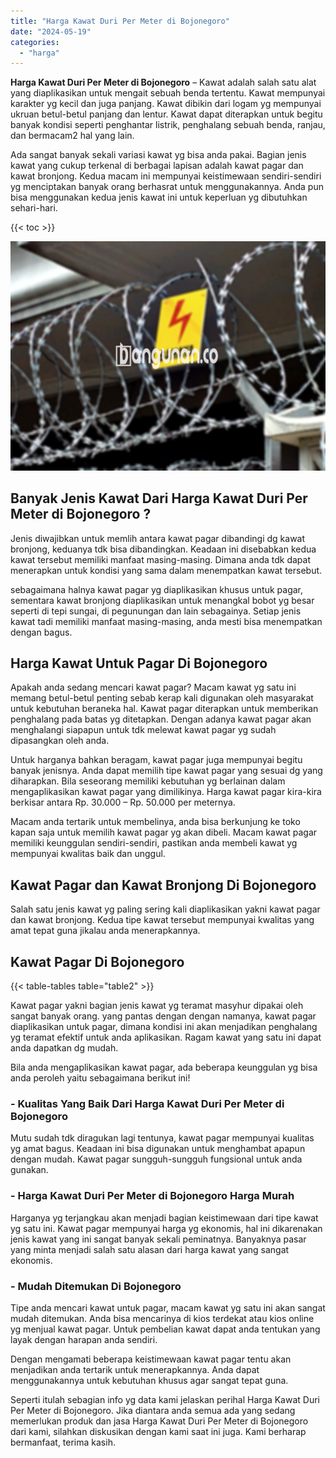 ```yaml
---
title: "Harga Kawat Duri Per Meter di Bojonegoro"
date: "2024-05-19"
categories: 
  - "harga"
---
```


**Harga Kawat Duri Per Meter di Bojonegoro** – Kawat adalah salah satu alat yang diaplikasikan untuk mengait sebuah benda tertentu. Kawat mempunyai karakter yg kecil dan juga panjang. Kawat dibikin dari logam yg mempunyai ukruan betul-betul panjang dan lentur. Kawat dapat diterapkan untuk begitu banyak kondisi seperti penghantar listrik, penghalang sebuah benda, ranjau, dan bermacam2 hal yang lain.

Ada sangat banyak sekali variasi kawat yg bisa anda pakai. Bagian jenis kawat yang cukup terkenal di berbagai lapisan adalah kawat pagar dan kawat bronjong. Kedua macam ini mempunyai keistimewaan sendiri-sendiri yg menciptakan banyak orang berhasrat untuk menggunakannya. Anda pun bisa menggunakan kedua jenis kawat ini untuk keperluan yg dibutuhkan sehari-hari.

{{< toc >}}

![Harga Kawat Duri Per Meter di Bojonegoro](/images/jual-kawat-murah13.png)

## Banyak Jenis Kawat Dari Harga Kawat Duri Per Meter di Bojonegoro ?

Jenis diwajibkan untuk memlih antara kawat pagar dibandingi dg kawat bronjong, keduanya tdk bisa dibandingkan. Keadaan ini disebabkan kedua kawat tersebut memiliki manfaat masing-masing. Dimana anda tdk dapat menerapkan untuk kondisi yang sama dalam menempatkan kawat tersebut.

sebagaimana halnya kawat pagar yg diaplikasikan khusus untuk pagar, sementara kawat bronjong diaplikasikan untuk menangkal bobot yg besar seperti di tepi sungai, di pegunungan dan lain sebagainya. Setiap jenis kawat tadi memiliki manfaat masing-masing, anda mesti bisa menempatkan dengan bagus.

## Harga Kawat Untuk Pagar Di Bojonegoro

Apakah anda sedang mencari kawat pagar? Macam kawat yg satu ini memang betul-betul penting sebab kerap kali digunakan oleh masyarakat untuk kebutuhan beraneka hal. Kawat pagar diterapkan untuk memberikan penghalang pada batas yg ditetapkan. Dengan adanya kawat pagar akan menghalangi siapapun untuk tdk melewat kawat pagar yg sudah dipasangkan oleh anda.

Untuk harganya bahkan beragam, kawat pagar juga mempunyai begitu banyak jenisnya. Anda dapat memilih tipe kawat pagar yang sesuai dg yang diharapkan. Bila seseorang memiliki kebutuhan yg berlainan dalam mengaplikasikan kawat pagar yang dimilikinya. Harga kawat pagar kira-kira berkisar antara Rp. 30.000 – Rp. 50.000 per meternya.

Macam anda tertarik untuk membelinya, anda bisa berkunjung ke toko kapan saja untuk memilih kawat pagar yg akan dibeli. Macam kawat pagar memiliki keunggulan sendiri-sendiri, pastikan anda membeli kawat yg mempunyai kwalitas baik dan unggul.

## Kawat Pagar dan Kawat Bronjong Di Bojonegoro

Salah satu jenis kawat yg paling sering kali diaplikasikan yakni kawat pagar dan kawat bronjong. Kedua tipe kawat tersebut mempunyai kwalitas yang amat tepat guna jikalau anda menerapkannya.

## Kawat Pagar Di Bojonegoro

{{< table-tables table="table2" >}}

Kawat pagar yakni bagian jenis kawat yg teramat masyhur dipakai oleh sangat banyak orang. yang pantas dengan dengan namanya, kawat pagar diaplikasikan untuk pagar, dimana kondisi ini akan menjadikan penghalang yg teramat efektif untuk anda aplikasikan. Ragam kawat yang satu ini dapat anda dapatkan dg mudah.

Bila anda mengaplikasikan kawat pagar, ada beberapa keunggulan yg bisa anda peroleh yaitu sebagaimana berikut ini!

### \- Kualitas Yang Baik Dari Harga Kawat Duri Per Meter di Bojonegoro

Mutu sudah tdk diragukan lagi tentunya, kawat pagar mempunyai kualitas yg amat bagus. Keadaan ini bisa digunakan untuk menghambat apapun dengan mudah. Kawat pagar sungguh-sungguh fungsional untuk anda gunakan.

### \- Harga Kawat Duri Per Meter di Bojonegoro Harga Murah

Harganya yg terjangkau akan menjadi bagian keistimewaan dari tipe kawat yg satu ini. Kawat pagar mempunyai harga yg ekonomis, hal ini dikarenakan jenis kawat yang ini sangat banyak sekali peminatnya. Banyaknya pasar yang minta menjadi salah satu alasan dari harga kawat yang sangat ekonomis.

### \- Mudah Ditemukan Di Bojonegoro

Tipe anda mencari kawat untuk pagar, macam kawat yg satu ini akan sangat mudah ditemukan. Anda bisa mencarinya di kios terdekat atau kios online yg menjual kawat pagar. Untuk pembelian kawat dapat anda tentukan yang layak dengan harapan anda sendiri.

Dengan mengamati beberapa keistimewaan kawat pagar tentu akan menjadikan anda tertarik untuk menerapkannya. Anda dapat menggunakannya untuk kebutuhan khusus agar sangat tepat guna.

Seperti itulah sebagian info yg data kami jelaskan perihal Harga Kawat Duri Per Meter di Bojonegoro. Jika diantara anda semua ada yang sedang memerlukan produk dan jasa Harga Kawat Duri Per Meter di Bojonegoro dari kami, silahkan diskusikan dengan kami saat ini juga. Kami berharap bermanfaat, terima kasih.
